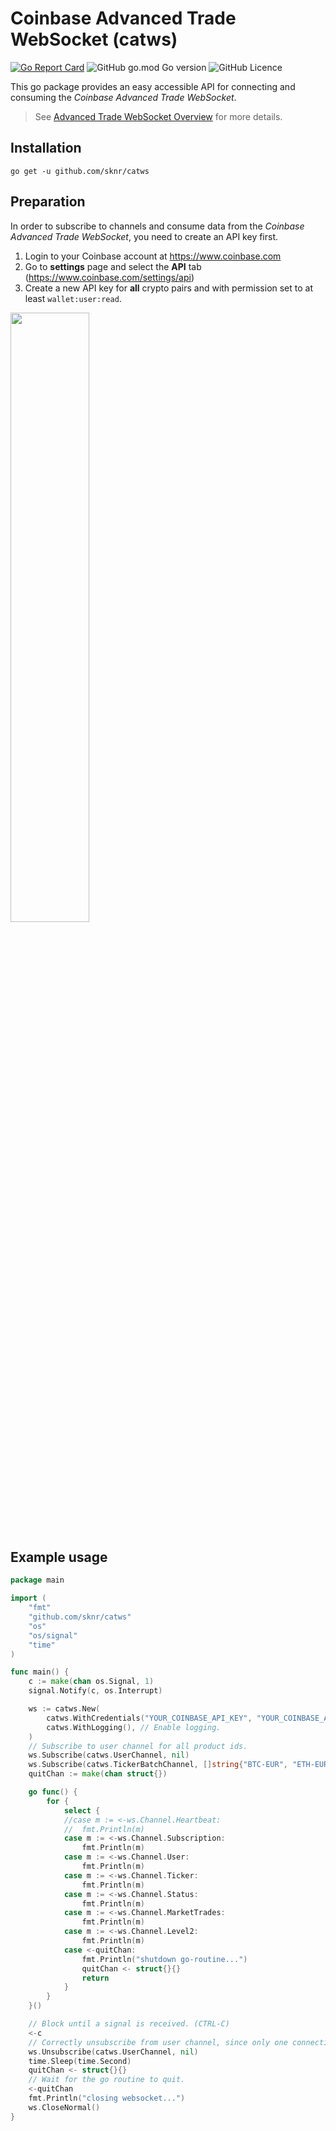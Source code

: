 # Coinbase Advanced Trade WebSocket (catws)

[![Go Report Card](https://goreportcard.com/badge/github.com/sknr/goroutine)](https://goreportcard.com/report/github.com/sknr/catws)
![GitHub go.mod Go version](https://img.shields.io/github/go-mod/go-version/sknr/catws?style=flat)
![GitHub Licence](https://img.shields.io/github/license/sknr/goroutine)

This go package provides an easy accessible API for connecting 
and consuming the *Coinbase Advanced Trade WebSocket*.

> See [Advanced Trade WebSocket Overview](https://docs.cloud.coinbase.com/advanced-trade-api/docs/ws-overview) for more details.

## Installation

`go get -u github.com/sknr/catws`

## Preparation

In order to subscribe to channels and consume data from the _Coinbase Advanced Trade WebSocket_, you need to create an API key first.

1. Login to your Coinbase account at https://www.coinbase.com
2. Go to **settings** page and select the **API** tab (https://www.coinbase.com/settings/api)
3. Create a new API key for **all** crypto pairs and with permission set to at least `wallet:user:read`.
<img src="https://github.com/sknr/catws/blob/main/api-key-permissions.png" width="50%">

## Example usage

```go
package main

import (
	"fmt"
	"github.com/sknr/catws"
	"os"
	"os/signal"
	"time"
)

func main() {
	c := make(chan os.Signal, 1)
	signal.Notify(c, os.Interrupt)

	ws := catws.New(
		catws.WithCredentials("YOUR_COINBASE_API_KEY", "YOUR_COINBASE_API_SECRET"),
		catws.WithLogging(), // Enable logging.
	)
	// Subscribe to user channel for all product ids.
	ws.Subscribe(catws.UserChannel, nil)
	ws.Subscribe(catws.TickerBatchChannel, []string{"BTC-EUR", "ETH-EUR", "XRP-EUR"})
	quitChan := make(chan struct{})

	go func() {
		for {
			select {
			//case m := <-ws.Channel.Heartbeat:
			//	fmt.Println(m)
			case m := <-ws.Channel.Subscription:
				fmt.Println(m)
			case m := <-ws.Channel.User:
				fmt.Println(m)
			case m := <-ws.Channel.Ticker:
				fmt.Println(m)
			case m := <-ws.Channel.Status:
				fmt.Println(m)
			case m := <-ws.Channel.MarketTrades:
				fmt.Println(m)
			case m := <-ws.Channel.Level2:
				fmt.Println(m)
			case <-quitChan:
				fmt.Println("shutdown go-routine...")
				quitChan <- struct{}{}
				return
			}
		}
	}()

	// Block until a signal is received. (CTRL-C)
	<-c
	// Correctly unsubscribe from user channel, since only one connection per user is allowed.
	ws.Unsubscribe(catws.UserChannel, nil)
	time.Sleep(time.Second)
	quitChan <- struct{}{}
	// Wait for the go routine to quit.
	<-quitChan
	fmt.Println("closing websocket...")
	ws.CloseNormal()
}
```